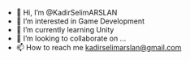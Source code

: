 - 👋 Hi, I’m @KadirSelimARSLAN
- 👀 I’m interested in Game Development
- 🌱 I’m currently learning Unity 
- 💞️ I’m looking to collaborate on ...
- 📫 How to reach me kadirselimarslan@gmail.com

<!---
KadirSelimARSLAN/KadirSelimARSLAN is a ✨ special ✨ repository because its `README.md` (this file) appears on your GitHub profile.
You can click the Preview link to take a look at your changes.
--->

